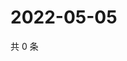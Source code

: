 # 2022-05-05

共 0 条

<!-- BEGIN WEIBO -->
<!-- 最后更新时间 Thu May 05 2022 17:05:35 GMT+0800 (China Standard Time) -->

<!-- END WEIBO -->
